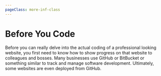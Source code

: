 ```yaml
---
pageClass: more-inf-class
---
```


# Before You Code

Before you can really delve into the actual coding of a professional looking website, you first need to know how to show progress on that website to colleagues and bosses. Many businesses use GitHub or BitBucket or something similar to track and manage software development. Ultimately, some websites are even deployed from GitHub. 
